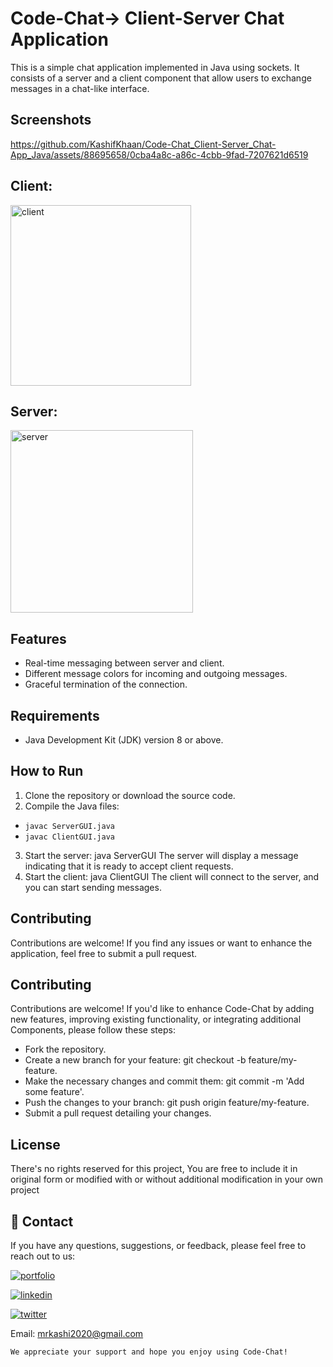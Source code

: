 # Code-Chat-> Client-Server Chat Application

This is a simple chat application implemented in Java using sockets. It consists of a server and a client component that allow users to exchange messages in a chat-like interface.

## Screenshots

https://github.com/KashifKhaan/Code-Chat_Client-Server_Chat-App_Java/assets/88695658/0cba4a8c-a86c-4cbb-9fad-7207621d6519

## Client:
<img width="289" alt="client" src="https://github.com/KashifKhaan/Code-Chat_Client-Server_Chat-App_Java/assets/88695658/6b456a16-d7f0-4438-9a1c-98f8cde887c7">

## Server:
<img width="292" alt="server" src="https://github.com/KashifKhaan/Code-Chat_Client-Server_Chat-App_Java/assets/88695658/3ad70be0-d02e-488c-8010-494731cc5b4f">


## Features

- Real-time messaging between server and client.
- Different message colors for incoming and outgoing messages.
- Graceful termination of the connection.

## Requirements

- Java Development Kit (JDK) version 8 or above.

## How to Run

1. Clone the repository or download the source code.
2. Compile the Java files:
  - `javac ServerGUI.java`
  - `javac ClientGUI.java`
3. Start the server:
 java ServerGUI
 The server will display a message indicating that it is ready to accept client requests.
4. Start the client:
java ClientGUI
The client will connect to the server, and you can start sending messages.


## Contributing

Contributions are welcome! If you find any issues or want to enhance the application, feel free to submit a pull request.

## Contributing
Contributions are welcome! If you'd like to enhance Code-Chat by adding new features, improving existing functionality, or integrating additional Components, please follow these steps:

- Fork the repository.
- Create a new branch for your feature: git checkout -b feature/my-feature.
- Make the necessary changes and commit them: git commit -m 'Add some feature'.
- Push the changes to your branch: git push origin feature/my-feature.
- Submit a pull request detailing your changes.

## License
There's no rights reserved for this project, You are free to include it in original form or modified with or without additional modification in your own project


## 🔗 Contact
If you have any questions, suggestions, or feedback, please feel free to reach out to us:

[![portfolio](https://img.shields.io/badge/my_portfolio-000?style=for-the-badge&logo=ko-fi&logoColor=white)](https://dribbble.com/Kashif420)

[![linkedin](https://img.shields.io/badge/linkedin-0A66C2?style=for-the-badge&logo=linkedin&logoColor=white)](https://www.linkedin.com/in/mr-kashif-442146214/)

[![twitter](https://img.shields.io/badge/twitter-1DA1F2?style=for-the-badge&logo=twitter&logoColor=white)](https://twitter.com/KaxhifKhan)

Email: mrkashi2020@gmail.com

`We appreciate your support and hope you enjoy using Code-Chat!`

















